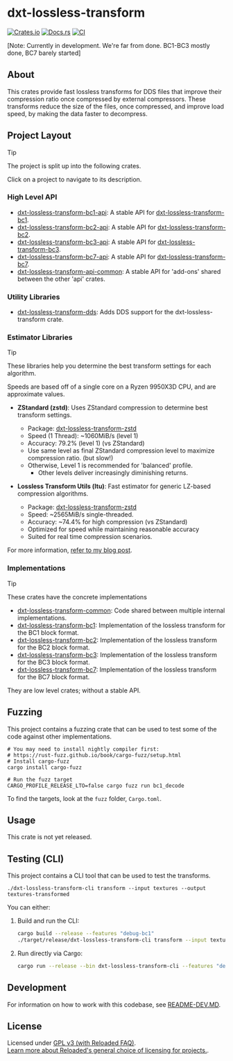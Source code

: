 # dxt-lossless-transform

[![Crates.io](https://img.shields.io/crates/v/dxt-lossless-transform.svg)](https://crates.io/crates/dxt-lossless-transform)
[![Docs.rs](https://docs.rs/dxt-lossless-transform/badge.svg)](https://docs.rs/dxt-lossless-transform)
[![CI](https://github.com/Sewer56/dxt-lossless-transform/actions/workflows/rust.yml/badge.svg)](https://github.com/Sewer56/dxt-lossless-transform/actions)

[Note: Currently in development. We're far from done. BC1-BC3 mostly done, BC7 barely started]

## About

This crates provide fast lossless transforms for DDS files that improve their compression ratio
once compressed by external compressors. These transforms reduce the size of the files, once
compressed, and improve load speed, by making the data faster to decompress.

## Project Layout

> [!TIP]
> The project is split up into the following crates.

Click on a project to navigate to its description.

### High Level API

- [dxt-lossless-transform-bc1-api]: A stable API for [dxt-lossless-transform-bc1].
- [dxt-lossless-transform-bc2-api]: A stable API for [dxt-lossless-transform-bc2].
- [dxt-lossless-transform-bc3-api]: A stable API for [dxt-lossless-transform-bc3].
- [dxt-lossless-transform-bc7-api]: A stable API for [dxt-lossless-transform-bc7].
- [dxt-lossless-transform-api-common]: A stable API for 'add-ons' shared between the other 'api' crates.

### Utility Libraries

- [dxt-lossless-transform-dds]: Adds DDS support for the dxt-lossless-transform crate.

### Estimator Libraries

> [!TIP]
> 
> These libraries help you determine the best transform settings for each algorithm.

Speeds are based off of a single core on a Ryzen 9950X3D CPU, and are approximate values.

- **ZStandard (zstd)**: Uses ZStandard compression to determine best transform settings.
  - Package: [dxt-lossless-transform-zstd]
  - Speed (1 Thread): ~1060MiB/s (level 1)
  - Accuracy: 79.2% (level 1) (vs ZStandard)
  - Use same level as final ZStandard compression level to maximize compression ratio. (but slow!)
  - Otherwise, Level 1 is recommended for 'balanced' profile.
      - Other levels deliver increasingly diminishing returns.

- **Lossless Transform Utils (ltu)**: Fast estimator for generic LZ-based compression algorithms. 
  - Package: [dxt-lossless-transform-zstd]
  - Speed: ~2565MiB/s single-threaded.
  - Accuracy: ~74.4% for high compression (vs ZStandard)
  - Optimized for speed while maintaining reasonable accuracy
  - Suited for real time compression scenarios.

For more information, [refer to my blog post](https://sewer56.dev/blog/2025/03/11/a-program-for-helping-create-lossless-transforms.html#estimator-accuracy-high-compression-level).

### Implementations

> [!TIP]
> These crates have the concrete implementations

- [dxt-lossless-transform-common]: Code shared between multiple internal implementations.
- [dxt-lossless-transform-bc1]: Implementation of the lossless transform for the BC1 block format.
- [dxt-lossless-transform-bc2]: Implementation of the lossless transform for the BC2 block format.
- [dxt-lossless-transform-bc3]: Implementation of the lossless transform for the BC3 block format.
- [dxt-lossless-transform-bc7]: Implementation of the lossless transform for the BC7 block format.

They are low level crates; without a stable API.

## Fuzzing

This project contains a fuzzing crate that can be used to test some of the code against other
implementations.

```text
# You may need to install nightly compiler first:
# https://rust-fuzz.github.io/book/cargo-fuzz/setup.html
# Install cargo-fuzz
cargo install cargo-fuzz

# Run the fuzz target
CARGO_PROFILE_RELEASE_LTO=false cargo fuzz run bc1_decode
```

To find the targets, look at the `fuzz` folder, `Cargo.toml`.

## Usage

This crate is not yet released.

## Testing (CLI)

This project contains a CLI tool that can be used to test the transforms.

```text
./dxt-lossless-transform-cli transform --input textures --output textures-transformed
```

You can either:

1. Build and run the CLI:
   ```bash
   cargo build --release --features "debug-bc1"
   ./target/release/dxt-lossless-transform-cli transform --input textures --output textures-transformed
   ```

2. Run directly via Cargo:
   ```bash
   cargo run --release --bin dxt-lossless-transform-cli --features "debug-bc1" transform --input textures --output textures-transformed
   ```

## Development

For information on how to work with this codebase, see [README-DEV.MD](README-DEV.MD).

## License

Licensed under [GPL v3 (with Reloaded FAQ)](./LICENSE).  
[Learn more about Reloaded's general choice of licensing for projects.][reloaded-license].  

[codecov]: https://about.codecov.io/
[crates-io-key]: https://crates.io/settings/tokens
[nuget-key]: https://www.nuget.org/account/apikeys
[docs]: https://dxt-lossless-transform.github.io/dxt-lossless-transform
[reloaded-license]: https://reloaded-project.github.io/Reloaded.MkDocsMaterial.Themes.R2/Pages/license.html
[dxt-lossless-transform-common]: projects/dxt-lossless-transform-common/README.MD
[dxt-lossless-transform-bc1]: projects/dxt-lossless-transform-bc1/README.MD
[dxt-lossless-transform-bc2]: projects/dxt-lossless-transform-bc2/README.MD
[dxt-lossless-transform-bc3]: projects/dxt-lossless-transform-bc3/README.MD
[dxt-lossless-transform-bc7]: projects/dxt-lossless-transform-bc7/README.MD
[dxt-lossless-transform-api-common]: projects/dxt-lossless-transform-api-common/README.MD
[dxt-lossless-transform-bc1-api]: projects/dxt-lossless-transform-bc1-api/README.MD
[dxt-lossless-transform-bc2-api]: projects/dxt-lossless-transform-bc2-api/README.MD
[dxt-lossless-transform-bc3-api]: projects/dxt-lossless-transform-bc3-api/README.MD
[dxt-lossless-transform-bc7-api]: projects/dxt-lossless-transform-bc7-api/README.MD
[dxt-lossless-transform-dds]: projects/dxt-lossless-transform-dds/README.MD
[dxt-lossless-transform-zstd]: projects/extensions/dxt-lossless-transform-zstd/README.MD
[dxt-lossless-transform-ltu]: projects/extensions/dxt-lossless-transform-ltu/README.MD